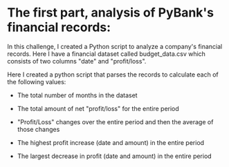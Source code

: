 # The first part, analysis of PyBank's financial records:

In this challenge, I created a Python script to analyze a company's financial records. Here I have a financial dataset called budget_data.csv which consists of two columns "date" and "profit/loss".

Here I created a python script that parses the records to calculate each of the following values:

- The total number of months in the dataset

- The total amount of net "profit/loss" for the entire period

- "Profit/Loss" changes over the entire period and then the average of those changes

- The highest profit increase (date and amount) in the entire period

- The largest decrease in profit (date and amount) in the entire period
